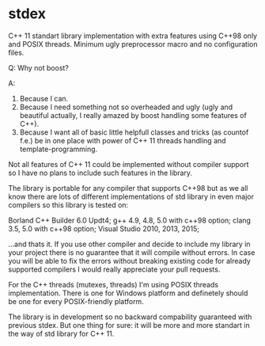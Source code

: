 # stdex
C++ 11 standart library implementation with extra features using C++98 only and POSIX threads. Minimum ugly preprocessor macro and no configuration files. 

Q: Why not boost?

A: 
1. Because I can.
2. Because I need something not so overheaded and ugly (ugly and beautiful actually, I really amazed by boost handling some features of C++).
3. Because I want all of basic little helpfull classes and tricks (as countof f.e.) be in one place with power of C++ 11 threads handling and template-programming.

Not all features of C++ 11 could be implemented without compiler support so I have no plans to include such features in the library.

The library is portable for any compiler that supports C++98 but as we all know there are lots of different implementations of std library in even major compilers so this library is tested on: 

Borland C++ Builder 6.0 Updt4; 
g++ 4.9, 4.8, 5.0 with c++98 option;
clang 3.5, 5.0 with c++98 option;
Visual Studio 2010, 2013, 2015;

...and thats it. If you use other compiler and decide to include my library in your project there is no guarantee that it will compile without errors. In case you will be able to fix the errors without breaking existing code for already supported compilers I would really appreciate your pull requests.

For the C++ threads (mutexes, threads) I'm using POSIX threads implementation. There is one for Windows platform and definetely should be one for every POSIX-friendly platform.

The library is in development so no backward compability guaranteed with previous stdex. But one thing for sure: it will be more and more standart in the way of std library for C++ 11. 
